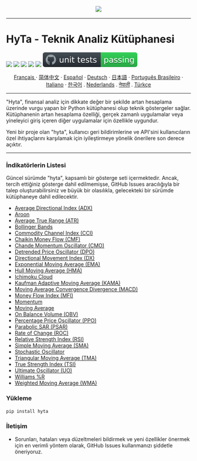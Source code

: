 <div align="center">
  <img src=https://avatars.githubusercontent.com/u/113800422?s=200&v=4"><br>
</div>

-----------------
# HyTa - Teknik Analiz Kütüphanesi


 ![](https://img.shields.io/badge/python-3.8-blue.svg) ![](https://img.shields.io/badge/python-3.9-blue.svg) ![](https://img.shields.io/badge/python-3.10-blue.svg) ![](https://img.shields.io/badge/python-3.11-blue.svg) ![](https://img.shields.io/badge/pypy-3-blue.svg) ![unit tests](https://github.com/Hypance/HypanceDataAnalysis/blob/read.me/readme_docs/unittest.svg) 


<p align="center">
    <a href="/readme_docs/readme_fr.md">Français </a>
    ·
    <a href="/readme_docs/readme_cn.md">简体中文</a>
    ·
    <a href="/readme_docs/readme_es.md">Español</a>
    ·
    <a href="/readme_docs/readme_de.md">Deutsch</a>
    ·
    <a href="/readme_docs/readme_ja.md">日本語</a>
    ·
    <a href="/docs/readme_pt-BR.md">Português Brasileiro</a>
    ·
    <a href="/readme_docs/readme_it.md">Italiano</a>
    ·
    <a href="/readme_docs/readme_kr.md">한국어</a>
    .
    <a href="/readme_docs/readme_nl.md">Nederlands</a>
    .
    <a href="/readme_docs/readme_np.md">नेपाली</a>
    .
    <a href="/readme_docs/readme_tr.md">Türkçe</a>
  </p>

-----------------

"Hyta", finansal analiz için dikkate değer bir şekilde artan hesaplama üzerinde vurgu yapan bir Python kütüphanesi olup teknik göstergeler sağlar. Kütüphanenin artan hesaplama özelliği, gerçek zamanlı uygulamalar veya yineleyici giriş içeren diğer uygulamalar için özellikle uygundur.

Yeni bir proje olan "hyta", kullanıcı geri bildirimlerine ve API'sini kullanıcıların özel ihtiyaçlarını karşılamak için iyileştirmeye yönelik önerilere son derece açıktır.

---

### İndikatörlerin Listesi

Güncel sürümde "hyta", kapsamlı bir gösterge seti içermektedir. Ancak, tercih ettiğiniz gösterge dahil edilmemişse, GitHub Issues aracılığıyla bir talep oluşturabilirsiniz ve büyük bir olasılıkla, gelecekteki bir sürümde kütüphaneye dahil edilecektir.

- [Average Directional Index (ADX)](https://github.com/Hypance/HypanceDataAnalysis/blob/DEV004/hyta/adx.py)
- [Aroon](https://github.com/Hypance/HypanceDataAnalysis/blob/DEV004/hyta/aroon.py)
- [Average True Range (ATR)](https://github.com/Hypance/HypanceDataAnalysis/blob/DEV004/hyta/atr.py)
- [Bollinger Bands](https://github.com/Hypance/HypanceDataAnalysis/blob/DEV004/hyta/bollinger.py)
- [Commodity Channel Index (CCI)](https://github.com/Hypance/HypanceDataAnalysis/blob/DEV004/hyta/cci.py)
- [Chaikin Money Flow (CMF)](https://github.com/Hypance/HypanceDataAnalysis/blob/DEV004/hyta/cmf.py)
- [Chande Momentum Oscillator (CMO)](https://github.com/Hypance/HypanceDataAnalysis/blob/DEV004/hyta/cmo.py)
- [Detrended Price Oscillator (DPO)](https://github.com/Hypance/HypanceDataAnalysis/blob/DEV004/hyta/dpo.py)
- [Directional Movement Index (DX)](https://github.com/Hypance/HypanceDataAnalysis/blob/DEV004/hyta/dx.py)
- [Exponential Moving Average (EMA)](https://github.com/Hypance/HypanceDataAnalysis/blob/DEV004/hyta/ema.py)
- [Hull Moving Average (HMA)](https://github.com/Hypance/HypanceDataAnalysis/blob/DEV004/hyta/hma.py)
- [Ichimoku Cloud](https://github.com/Hypance/HypanceDataAnalysis/blob/DEV004/hyta/ichimoku_cloud.py)
- [Kaufman Adaptive Moving Average (KAMA)](https://github.com/Hypance/HypanceDataAnalysis/blob/DEV004/hyta/kama.py)
- [Moving Average Convergence Divergence (MACD)](https://github.com/Hypance/HypanceDataAnalysis/blob/DEV004/hyta/macd.py)
- [Money Flow Index (MFI)](https://github.com/Hypance/HypanceDataAnalysis/blob/DEV004/hyta/mfi.py)
- [Momentum](https://github.com/Hypance/HypanceDataAnalysis/blob/DEV004/hyta/momentum.py)
- [Moving Average](https://github.com/Hypance/HypanceDataAnalysis/blob/DEV004/hyta/movingaverage.py)
- [On Balance Volume (OBV)](https://github.com/Hypance/HypanceDataAnalysis/blob/DEV004/hyta/on_balance_volume.py)
- [Percentage Price Oscillator (PPO)](https://github.com/Hypance/HypanceDataAnalysis/blob/DEV004/hyta/ppo.py)
- [Parabolic SAR (PSAR)](https://github.com/Hypance/HypanceDataAnalysis/blob/DEV004/hyta/psar.py)
- [Rate of Change (ROC)](https://github.com/Hypance/HypanceDataAnalysis/blob/DEV004/hyta/roc.py)
- [Relative Strength Index (RSI)](https://github.com/Hypance/HypanceDataAnalysis/blob/DEV004/hyta/rsi.py)
- [Simple Moving Average (SMA)](https://github.com/Hypance/HypanceDataAnalysis/blob/DEV004/hyta/SMA.py)
- [Stochastic Oscillator](https://github.com/Hypance/HypanceDataAnalysis/blob/DEV004/hyta/Stochastic_Oscillator.py)
- [Triangular Moving Average (TMA)](https://github.com/Hypance/HypanceDataAnalysis/blob/DEV004/hyta/tma.py)
- [True Strength Index (TSI)](https://github.com/Hypance/HypanceDataAnalysis/blob/DEV004/hyta/tsi.py)
- [Ultimate Oscillator (UO)](https://github.com/Hypance/HypanceDataAnalysis/blob/DEV004/hyta/uo.py)
- [Williams %R](https://github.com/Hypance/HypanceDataAnalysis/blob/DEV004/hyta/williams_r.py)
- [Weighted Moving Average (WMA)](https://github.com/Hypance/HypanceDataAnalysis/blob/DEV004/hyta/wma.py)



### Yükleme
```bash
pip install hyta
```

### İletişim

- Sorunları, hataları veya düzeltmeleri bildirmek ve yeni özellikler önermek için en verimli yöntem olarak, GitHub Issues kullanmanızı şiddetle öneriyoruz.
